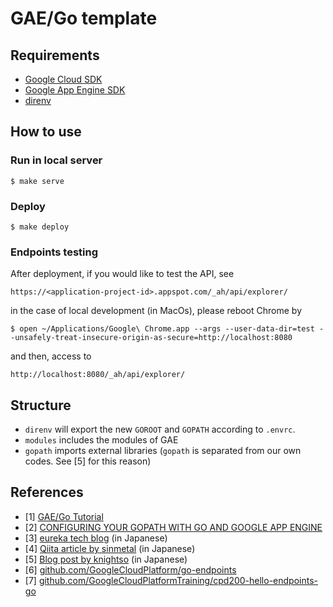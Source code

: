 # GAE/Go template

## Requirements
- [Google Cloud SDK](https://cloud.google.com/sdk/)
- [Google App Engine SDK](https://cloud.google.com/appengine/downloads)
- [direnv](https://github.com/direnv/direnv)

## How to use

### Run in local server

```
$ make serve
```

### Deploy

```
$ make deploy
```

### Endpoints testing

After deployment, if you would like to test the API, see

```
https://<application-project-id>.appspot.com/_ah/api/explorer/
```

in the case of local development (in MacOs), please reboot Chrome by

```
$ open ~/Applications/Google\ Chrome.app --args --user-data-dir=test --unsafely-treat-insecure-origin-as-secure=http://localhost:8080
```

and then, access to

```
http://localhost:8080/_ah/api/explorer/
```

## Structure
- ```direnv``` will export the new ```GOROOT``` and ```GOPATH``` according to ```.envrc```.
- ```modules``` includes the modules of GAE
- ```gopath``` imports external libraries (```gopath``` is separated from our own codes. See [5] for this reason)

## References

- [1] [GAE/Go Tutorial](https://cloud.google.com/appengine/training/go-plus-appengine/hello-appengine)
- [2] [CONFIGURING YOUR GOPATH WITH GO AND GOOGLE APP ENGINE](http://www.compoundtheory.com/configuring-your-gopath-with-go-and-google-app-engine/)
- [3] [eureka tech blog](https://developers.eure.jp/tech/go-appengine-sql-waf/) (in Japanese)
- [4] [Qiita article by sinmetal](http://qiita.com/sinmetal/items/71cfba4ae27cc2366572) (in Japanese)
- [5] [Blog post by knightso](http://knightso.hateblo.jp/entry/2014/11/26/103637) (in Japanese)
- [6] [github.com/GoogleCloudPlatform/go-endpoints](https://github.com/GoogleCloudPlatform/go-endpoints)
- [7] [github.com/GoogleCloudPlatformTraining/cpd200-hello-endpoints-go](https://github.com/GoogleCloudPlatformTraining/cpd200-hello-endpoints-go)
